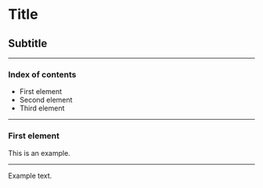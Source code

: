 
# Title
## Subtitle

---

### Index of contents

- First element
- Second element
- Third element

---

### First element

This is an example.

------

Example text.
